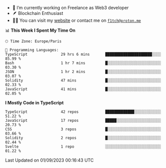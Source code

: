 - 🔭 I’m currently working on Freelance as Web3 developer
- 🪶 Blockchain Enthusiast
- 👨‍💻 You can visit my [website](https://f1tch.xyz) or contact me on [`f1tch@proton.me`](mailto:f1tch@proton.me)

<!--START_SECTION:waka-->
📊 **This Week I Spent My Time On** 

```text
🕑︎ Time Zone: Europe/Paris

💬 Programming Languages: 
TypeScript               29 hrs 6 mins       █████████████████████░░░░   85.99 % 
Bash                     1 hr 7 mins         █░░░░░░░░░░░░░░░░░░░░░░░░   03.30 % 
JSON                     1 hr 2 mins         █░░░░░░░░░░░░░░░░░░░░░░░░   03.07 % 
Solidity                 47 mins             █░░░░░░░░░░░░░░░░░░░░░░░░   02.33 % 
JavaScript               41 mins             █░░░░░░░░░░░░░░░░░░░░░░░░   02.05 % 
```

**I Mostly Code in TypeScript** 

```text
TypeScript               42 repos            █████████████░░░░░░░░░░░░   51.22 % 
JavaScript               17 repos            █████░░░░░░░░░░░░░░░░░░░░   20.73 % 
CSS                      3 repos             █░░░░░░░░░░░░░░░░░░░░░░░░   03.66 % 
Solidity                 2 repos             █░░░░░░░░░░░░░░░░░░░░░░░░   02.44 % 
Svelte                   1 repo              ░░░░░░░░░░░░░░░░░░░░░░░░░   01.22 % 
```




 Last Updated on 01/09/2023 00:16:43 UTC
<!--END_SECTION:waka-->
